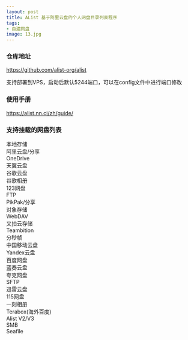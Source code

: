 ```yaml
---
layout: post
title: AList 基于阿里云盘的个人网盘目录列表程序
tags:
- 自建网盘
image: 13.jpg
---
```



### 仓库地址
https://github.com/alist-org/alist

支持部署到VPS，启动后默认5244端口，可以在config文件中进行端口修改

### 使用手册
https://alist.nn.ci/zh/guide/

### 支持挂载的网盘列表
本地存储<br>
阿里云盘/分享<br>
OneDrive<br>
天翼云盘<br>
谷歌云盘<br>
谷歌相册<br>
123网盘<br>
FTP<br>
PikPak/分享<br>
对象存储<br>
WebDAV<br>
又拍云存储<br>
Teambition<br>
分秒帧<br>
中国移动云盘<br>
Yandex云盘<br>
百度网盘<br>
蓝奏云盘<br>
夸克网盘<br>
SFTP<br>
迅雷云盘<br>
115网盘<br>
一刻相册<br>
Terabox(海外百度)<br>
Alist V2/V3<br>
SMB<br>
Seafile<br>
